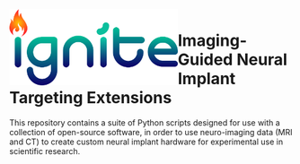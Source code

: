<img src="https://github.com/Phenomenal-Cat/IGNITE/blob/main/Docs/source/_images/Logos/Ignite_bg_v1.png" width="300px" align="left"> 

# Imaging-Guided Neural Implant Targeting Extensions

This repository contains a suite of Python scripts designed for use with a collection of open-source software, in order to use neuro-imaging data (MRI and CT) to create custom neural implant hardware for experimental use in scientific research.

